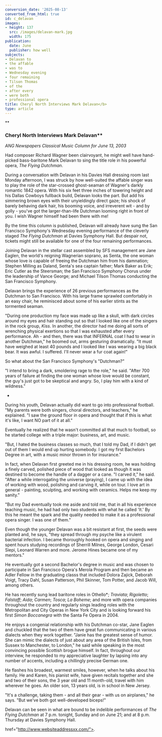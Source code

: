 ```yaml
---
conversion_date: '2025-08-13'
converted_from_html: true
id: c_delavan
images:
- height: 137
  src: /images/delavan-mark.jpg
  width: 175
publication:
  date: June
  publisher: how well
subjects:
- Delavan to
- the affable
- was to
- Wednesday evening
- four remaining
- Tilson Thomas
- of the
- after every
- were both
- professional opera
title: Cheryl North Interviews Mark Delavan</b>
type: article
---
```


**

### Cheryl North Interviews Mark Delavan**

*ANG Newspapers Classical Music Column for June 13, 2003*

Had composer Richard Wagner been clairvoyant, he might well have hand-picked bass-baritone Mark Delavan to sing the title role in his powerful opera, *The Flying Dutchman*.

During a conversation with Delavan in his Davies Hall dressing room last Monday afternoon, I was struck by how well-suited the affable singer was to play the role of the star-crossed ghost-seaman of Wagner's darkly romantic 1842 opera. With his six feet three inches of towering height and his Dallas Cowboys fullback build, Delavan looks the part. But add his simmering brown eyes with their unyieldingly direct gaze; his shock of barely behaving dark hair, his booming voice, and irreverent wit - and by golly - you've got the larger-than-life Dutchman looming right in front of you. I wish Wagner himself had been there with me!

By the time this column is published, Delavan will already have sung the San Francisco Symphony's Wednesday evening performance of the cleverly staged *The Flying Dutchman* at Davies Symphony Hall. But despair not, tickets might still be available for one of the four remaining performances.

Joining Delavan in the stellar cast assembled by SFS management are Jane Eaglen, the world's reigning Wagnerian soprano, as Senta, the one woman whose love is capable of freeing the Dutchman him from his damnation; Stephen Milling as Daland, Senta's sea captain father; Mark Baker as Erik; Eric Cutler as the Steersman; the San Francisco Symphony Chorus under the leadership of Vance George; and Michael Tilson Thomas conducting the San Francisco Symphony.

Delavan brings the experience of 26 previous performances as the Dutchman to San Francisco. With his large frame sprawled comfortably in an easy chair, he reminisced about some of his earlier stints as the tormented seaman.

"During one production my face was made up like a skull, with dark circles around my eyes and hair standing out so that I looked like one of the singers in the rock group, *Kiss*. In another, the director had me doing all sorts of wrenching physical exertions so that I was exhausted after every performance. Ah - and then, there was that INFERNAL coat I had to wear in another Dutchman," he boomed out, arms gesturing dramatically. "It must have weighed at least 40 pounds and I looked like I was wearing a big black bear. It was awful. I suffered. I'll never wear a fur coat again!"

So what about the San Francisco Symphony's "Dutchman?"

"I intend to bring a dark, smoldering rage to the role," he said. "After 700 years of failure at finding the one woman whose love would be constant, the guy's just got to be skeptical and angry. So, I play him with a kind of wildness."

*

During his youth, Delavan actually did want to go into professional football. "My parents were both singers, choral directors, and teachers," he explained. "I saw the ground floor in opera and thought that if this is what it's like, I want NO part of it at all."

Eventually he realized that he wasn't committed all that much to football, so he started college with a triple major: business, art, and music.

"But, I hated the business classes so much, that I told my Dad, if I didn't get out of them I would end up hurting somebody. I got my first Bachelors Degree in art, with a music minor thrown in for insurance."

In fact, when Delavan first greeted me in his dressing room, he was holding a finely carved, polished piece of wood that looked as though it was destined to become the handle of a dagger or a cane. "I carved it," he said. "After a while interrogating the universe (praying), I came up with the idea of working with wood, polishing and carving it, while on tour. I love art in general - painting, sculpting, and working with ceramics. Helps me keep my sanity."

"But my Dad eventually took me aside and told me, that in all his experience teaching music, he had had only two students with what he called 'It.' By this he meant the spark and the quality needed to make it as a professional opera singer. I was one of them."

Even though the younger Delavan was a bit resistant at first, the seeds were planted and, he says, "they spread through my psyche like a virulent bacterial infection. I became thoroughly hooked on opera and singing and spent hours studying recordings of Sherrill Milnes, George London, Cesari Siepi, Leonard Warren and more. Jerome Hines became one of my mentors."

He eventually got a second Bachelor's degree in music and was chosen to participate in San Francisco Opera's Merola Program and then became an Adler Fellow in the graduating classs that included Dolora Zajick, Deborah Voigt, Tracy Dahl, Susan Patterson, Phil Skinner, Tom Potter, and Jacob Will, among others.

He has recently sung lead baritone roles in Othello*; *Traviata*; *Rigoletto*; *Falstaff*; *Aida*; *Carmen*; *Tosca*; *La Boheme*; and more with opera companies throughout the country and regularly sings leading roles with the Metropolitan and City Operas in New York City and is looking forward his first *Simon Boccanegra* with the Santa Fe Opera in 2004.

He enjoys a congenial relationship with his Dutchman co-star, Jane Eaglen and chuckled that the two of them have great fun communicating in various dialects when they work together. "Janie has the greatest sense of humor. She can mimic the dialects of just about any area of the British Isles, from Sussex to Manchester, to London," he said while speaking in the most convincing possible Scottish brogue himself. In fact, throughout our interview, he responded to my appreciative laughter by lapsing into any number of accents, including a chillingly precise German one.

He flashes his broadest, warmest smiles, however, when he talks about his family. He and Karen, his pianist wife, have given recitals together and she and two of their sons, the 3 year old and 11 month-old, travel with him wherever he goes. An older son, 13 years old, is in school in New Jersey.

"It's a challenge, taking them - and all their gear - with us on airplanes," he says. "But we've both got well-developed biceps!"

Delavan can be seen in what are bound to be indelible performances of *The Flying Dutchman* at 7 p.m. tonight, Sunday and on June 21; and at 8 p.m. Thursday at Davies Symphony Hall.


href="http://www.websiteaddressxx.com/">.